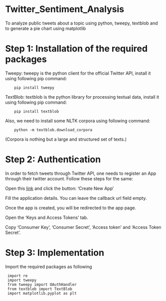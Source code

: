 # Twitter_Sentiment_Analysis
To analyze public tweets about a topic using python, tweepy, textblob and to generate a pie chart using matplotlib

# Step 1: Installation of the required packages

Tweepy: tweepy is the python client for the official Twitter API, install it using following pip command:
     
        pip install tweepy

TextBlob: textblob is the python library for processing textual data, install it using following pip command:

        pip install textblob

Also, we need to install some NLTK corpora using following command:

        python -m textblob.download_corpora

(Corpora is nothing but a large and structured set of texts.)

# Step 2: Authentication

In order to fetch tweets through Twitter API, one needs to register an App through their twitter account. Follow these steps for the same:

Open this [link](https://developer.twitter.com/en/apps) and click the button: ‘Create New App’

Fill the application details. You can leave the callback url field empty.

Once the app is created, you will be redirected to the app page.

Open the ‘Keys and Access Tokens’ tab.

Copy ‘Consumer Key’, ‘Consumer Secret’, ‘Access token’ and ‘Access Token Secret’.

# Step 3: Implementation

Import the required packages as following

     import re 
     import tweepy 
     from tweepy import OAuthHandler 
     from textblob import TextBlob 
     import matplotlib.pyplot as plt


